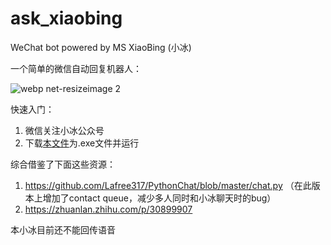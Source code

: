 # ask_xiaobing
WeChat bot powered by MS XiaoBing (小冰)

一个简单的微信自动回复机器人：

![webp net-resizeimage 2](https://user-images.githubusercontent.com/32557706/34453150-0cc4b506-ed01-11e7-86d3-e705e12e8bc8.jpg)

快速入门：
1. 微信关注小冰公众号
2. 下载[本文件](https://github.com/codemonkeycxy/ask_xiaobing/blob/master/dist/ask_xiaobing)为.exe文件并运行

综合借鉴了下面这些资源：
1. https://github.com/Lafree317/PythonChat/blob/master/chat.py （在此版本上增加了contact queue，减少多人同时和小冰聊天时的bug）
2. https://zhuanlan.zhihu.com/p/30899907

本小冰目前还不能回传语音
